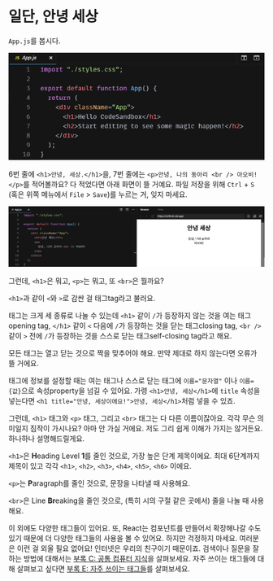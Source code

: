 # 일단, 안녕 세상

`App.js`를 봅시다.

![App.js](images/ch01-hello-world/app-js.png)

6번 줄에 `<h1>안녕, 세상.</h1>`을, 7번 줄에는 `<p>안녕, 나의 동아리 <br /> 아오비!</p>`를 적어볼까요? 다 적었다면 아래 화면이 뜰 거예요. 파일 저장을 위해 `Ctrl` + `S` (혹은 위쪽 메뉴에서 `File` > `Save`)를 누르는 거, 잊지 마세요.

![App.js (edited)](images/ch01-hello-world/app-js-edited.png)

그런데, `<h1>`은 뭐고, `<p>`는 뭐고, 또 `<br>`은 뭘까요?

`<h1>`과 같이 `<`와 `>`로 감싼 걸 태그tag라고 불러요.

태그는 크게 세 종류로 나눌 수 있는데 `<h1>` 같이 `/`가 등장하지 않는 것을 여는 태그opening tag, `</h1>` 같이 `<` 다음에 `/`가 등장하는 것을 닫는 태그closing tag, `<br />` 같이 `>` 전에 `/`가 등장하는 것을 스스로 닫는 태그self-closing tag라고 해요.

모든 태그는 열고 닫는 것으로 짝을 맞추어야 해요. 만약 제대로 하지 않는다면 오류가 뜰 거에요.

태그에 정보를 설정할 때는 여는 태그나 스스로 닫는 태그에 `이름="문자열"` 이나 `이름={값}`으로 속성property을 넘길 수 있어요. 가령 `<h1>안녕, 세상</h1>`에 `title` 속성을 넣는다면 `<h1 title="안녕, 세상이에요!">안녕, 세상</h1>`처럼 넣을 수 있죠.

그런데, `<h1>` 태그와 `<p>` 태그, 그리고 `<br>` 태그는 다 다른 이름이잖아요. 각각 무슨 의미일지 짐작이 가시나요? 아마 안 가실 거에요. 저도 그리 쉽게 이해가 가지는 않거든요. 하나하나 설명해드릴게요.

`<h1>`은 **H**eading Level **1**를 줄인 것으로, 가장 높은 단계 제목이에요. 최대 6단계까지 제목이 있고 각각 `<h1>`, `<h2>`, `<h3>`, `<h4>`, `<h5>`, `<h6>` 이에요.

`<p>`는 **P**aragraph를 줄인 것으로, 문장을 나타낼 때 사용해요.

`<br>`은 Line **Br**eaking을 줄인 것으로, (특히 시의 구절 같은 곳에서) 줄을 나눌 때 사용해요.

이 외에도 다양한 태그들이 있어요. 또, React는 컴포넌트를 만들어서 확장해나갈 수도 있기 때문에 더 다양한 태그들의 사용을 볼 수 있어요. 하지만 걱정하지 마세요. 여러분은 이런 걸 외울 필요 없어요! 인터넷은 우리의 친구이기 때문이죠. 검색이나 질문을 잘 하는 방법에 대해서는 [부록 C: 공통 컴퓨터 지식](appendix-c-common-computer-knowledge.md#지식-얻기)을 살펴보세요. 자주 쓰이는 태그들에 대해 살펴보고 싶다면 [부록 E: 자주 쓰이는 태그들](appendix-e-mostly-used-tags.md)를 살펴보세요.
